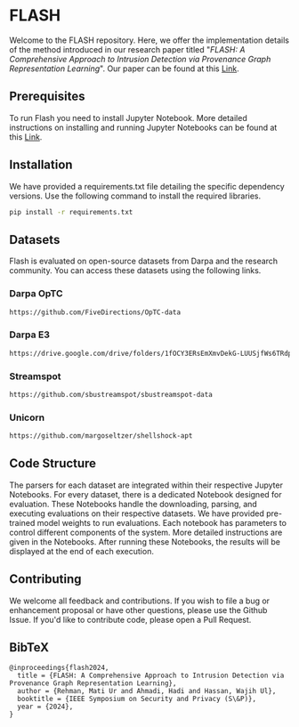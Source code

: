 # FLASH 

Welcome to the FLASH repository. Here, we offer the implementation details of the method introduced in our research paper titled "_FLASH: A Comprehensive Approach to Intrusion Detection via Provenance Graph Representation Learning_". Our paper can be found at this [Link](https://www.computer.org/csdl/proceedings-article/sp/2024/313000a139/1Ub23WQw20U).

## Prerequisites
To run Flash you need to install Jupyter Notebook. More detailed instructions on installing and running Jupyter Notebooks can be found at this [Link](https://jupyter.org/install).

## Installation
We have provided a requirements.txt file detailing the specific dependency versions. Use the following command to install the required libraries.
```bash
pip install -r requirements.txt
```

## Datasets
Flash is evaluated on open-source datasets from Darpa and the research community. You can access these datasets using the following links.

### Darpa OpTC
```bash
https://github.com/FiveDirections/OpTC-data
```

### Darpa E3
```bash
https://drive.google.com/drive/folders/1fOCY3ERsEmXmvDekG-LUUSjfWs6TRdp
```

### Streamspot
```bash
https://github.com/sbustreamspot/sbustreamspot-data
```

### Unicorn
```bash
https://github.com/margoseltzer/shellshock-apt
```
## Code Structure
The parsers for each dataset are integrated within their respective Jupyter Notebooks. For every dataset, there is a dedicated Notebook designed for evaluation. These Notebooks handle the downloading, parsing, and executing evaluations on their respective datasets. We have provided pre-trained model weights to run evaluations. Each notebook has parameters to control different components of the system. More detailed instructions are given in the Notebooks. After running these Notebooks, the results will be displayed at the end of each execution.

## Contributing
We welcome all feedback and contributions. If you wish to file a bug or enhancement proposal or have other questions, please use the Github Issue. If you'd like to contribute code, please open a Pull Request.

## BibTeX
```
@inproceedings{flash2024,
  title = {FLASH: A Comprehensive Approach to Intrusion Detection via Provenance Graph Representation Learning},
  author = {Rehman, Mati Ur and Ahmadi, Hadi and Hassan, Wajih Ul},
  booktitle = {IEEE Symposium on Security and Privacy (S\&P)},
  year = {2024},
}
```
